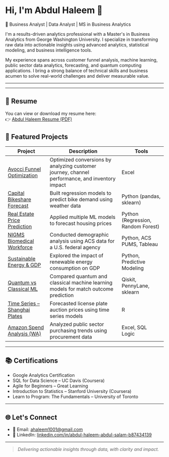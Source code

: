 # Hi, I'm Abdul Haleem 👋

💼 Business Analyst | Data Analyst | MS in Business Analytics

I'm a results-driven analytics professional with a Master's in Business Analytics from George Washington University. I specialize in transforming raw data into actionable insights using advanced analytics, statistical modeling, and business intelligence tools.

My experience spans across customer funnel analysis, machine learning, public sector data analytics, forecasting, and quantum computing applications. I bring a strong balance of technical skills and business acumen to solve real-world challenges and deliver measurable value.

---
---


## 📄 Resume

You can view or download my resume here:  
👉 [Abdul Haleem Resume (PDF)](./Abdul_Haleem_Resume.pdf)


## 🚀 Featured Projects

| Project | Description | Tools |
|--------|-------------|--------|
| [Avocci Funnel Optimization](https://github.com/Abdulhallu/Projects/tree/main/Avocci) | Optimized conversions by analyzing customer journey, channel performance, and inventory impact | Excel |
| [Capital Bikeshare Forecast](https://github.com/Abdulhallu/Projects/tree/main/CapitalBikeshare) | Built regression models to predict bike demand using weather data | Python (pandas, sklearn) |
| [Real Estate Price Prediction](https://github.com/Abdulhallu/Projects/tree/main/RealEstateML) | Applied multiple ML models to forecast housing prices | Python (Regression, Random Forest) |
| [NIGMS Biomedical Workforce](https://github.com/Abdulhallu/Projects/tree/main/NIGMS_ACS) | Conducted demographic analysis using ACS data for a U.S. federal agency | Python, ACS PUMS, Tableau |
| [Sustainable Energy & GDP](https://github.com/Abdulhallu/Projects/tree/main/SustainableEnergy) | Explored the impact of renewable energy consumption on GDP | Python, Predictive Modeling |
| [Quantum vs Classical ML](https://github.com/Abdulhallu/Projects/tree/main/QuantumFootball) | Compared quantum and classical machine learning models for match outcome prediction | Qiskit, PennyLane, sklearn |
| [Time Series – Shanghai Plates](https://github.com/Abdulhallu/Projects/tree/main/ShanghaiTimeSeries) | Forecasted license plate auction prices using time series models | R |
| [Amazon Spend Analysis (WA)](https://github.com/Abdulhallu/Projects/tree/main/AmazonSpendingWA) | Analyzed public sector purchasing trends using procurement data | Excel, SQL Logic |

---

## 📚 Certifications

- Google Analytics Certification  
- SQL for Data Science – UC Davis (Coursera)  
- Agile for Beginners – Great Learning  
- Introduction to Statistics – Stanford University (Coursera)  
- Learn to Program: The Fundamentals – University of Toronto  

---

## 🌐 Let's Connect

- 📧 Email: [ahaleem1001@gmail.com](mailto:ahaleem1001@gmail.com)  
- 💼 LinkedIn: [linkedin.com/in/abdul-haleem-abdul-salam-b87434139](https://www.linkedin.com/in/abdul-haleem-abdul-salam-b87434139)

---

> _Delivering actionable insights through data, with clarity and impact._


